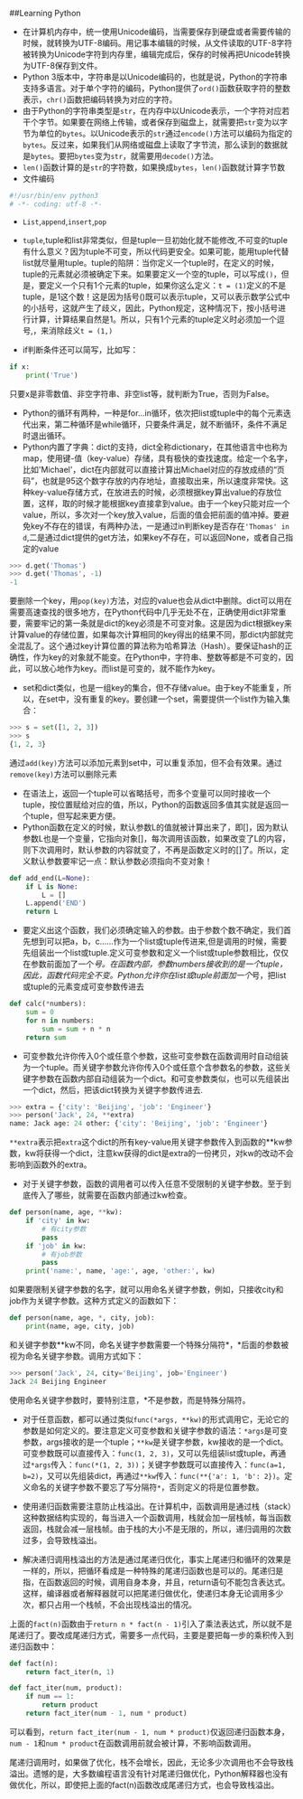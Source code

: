 ##Learning Python
+ 在计算机内存中，统一使用Unicode编码，当需要保存到硬盘或者需要传输的时候，就转换为UTF-8编码。用记事本编辑的时候，从文件读取的UTF-8字符被转换为Unicode字符到内存里，编辑完成后，保存的时候再把Unicode转换为UTF-8保存到文件。
+ Python 3版本中，字符串是以Unicode编码的，也就是说，Python的字符串支持多语言。对于单个字符的编码，Python提供了``ord()``函数获取字符的整数表示，``chr()``函数把编码转换为对应的字符。
+ 由于Python的字符串类型是``str``，在内存中以Unicode表示，一个字符对应若干个字节。如果要在网络上传输，或者保存到磁盘上，就需要把``str``变为以字节为单位的``bytes``。以Unicode表示的``str``通过``encode()``方法可以编码为指定的``bytes``。反过来，如果我们从网络或磁盘上读取了字节流，那么读到的数据就是``bytes``。要把``bytes``变为``str``，就需要用``decode()``方法。
+ ``len()``函数计算的是``str``的字符数，如果换成``bytes``，``len()``函数就计算字节数
+ 文件编码

```python
#!/usr/bin/env python3
# -*- coding: utf-8 -*-
```

+ ``List``,``append``,``insert``,``pop``
+ ``tuple``,tuple和list非常类似，但是tuple一旦初始化就不能修改,不可变的tuple有什么意义？因为tuple不可变，所以代码更安全。如果可能，能用tuple代替list就尽量用tuple。tuple的陷阱：当你定义一个tuple时，在定义的时候，tuple的元素就必须被确定下来。如果要定义一个空的tuple，可以写成``()``，但是，要定义一个只有1个元素的tuple，如果你这么定义：``t = (1)``定义的不是tuple，是1这个数！这是因为括号()既可以表示tuple，又可以表示数学公式中的小括号，这就产生了歧义，因此，Python规定，这种情况下，按小括号进行计算，计算结果自然是1。所以，只有1个元素的tuple定义时必须加一个逗号,，来消除歧义``t = (1,)``

+ if判断条件还可以简写，比如写：

```python
if x:
    print('True')
```
只要x是非零数值、非空字符串、非空list等，就判断为True，否则为False。

+ Python的循环有两种，一种是for...in循环，依次把list或tuple中的每个元素迭代出来，第二种循环是while循环，只要条件满足，就不断循环，条件不满足时退出循环。
+ Python内置了字典：dict的支持，dict全称dictionary，在其他语言中也称为map，使用键-值（key-value）存储，具有极快的查找速度。给定一个名字，比如'Michael'，dict在内部就可以直接计算出Michael对应的存放成绩的“页码”，也就是95这个数字存放的内存地址，直接取出来，所以速度非常快。这种key-value存储方式，在放进去的时候，必须根据key算出value的存放位置，这样，取的时候才能根据key直接拿到value。由于一个key只能对应一个value，所以，多次对一个key放入value，后面的值会把前面的值冲掉。要避免key不存在的错误，有两种办法，一是通过in判断key是否存在``'Thomas' in d``,二是通过dict提供的get方法，如果key不存在，可以返回None，或者自己指定的value

```python
>>> d.get('Thomas')
>>> d.get('Thomas', -1)
-1
```

要删除一个key，用``pop(key)``方法，对应的value也会从dict中删除。dict可以用在需要高速查找的很多地方，在Python代码中几乎无处不在，正确使用dict非常重要，需要牢记的第一条就是dict的key必须是不可变对象。这是因为dict根据key来计算value的存储位置，如果每次计算相同的key得出的结果不同，那dict内部就完全混乱了。这个通过key计算位置的算法称为哈希算法（Hash）。要保证hash的正确性，作为key的对象就不能变。在Python中，字符串、整数等都是不可变的，因此，可以放心地作为key。而list是可变的，就不能作为key。

+ set和dict类似，也是一组key的集合，但不存储value。由于key不能重复，所以，在set中，没有重复的key。要创建一个set，需要提供一个list作为输入集合：

```python
>>> s = set([1, 2, 3])
>>> s
{1, 2, 3}
```

通过``add(key)``方法可以添加元素到set中，可以重复添加，但不会有效果。通过``remove(key)``方法可以删除元素

+ 在语法上，返回一个tuple可以省略括号，而多个变量可以同时接收一个tuple，按位置赋给对应的值，所以，Python的函数返回多值其实就是返回一个tuple，但写起来更方便。
+ Python函数在定义的时候，默认参数L的值就被计算出来了，即[]，因为默认参数L也是一个变量，它指向对象[]，每次调用该函数，如果改变了L的内容，则下次调用时，默认参数的内容就变了，不再是函数定义时的[]了。所以，定义默认参数要牢记一点：默认参数必须指向不变对象！

```python
def add_end(L=None):
    if L is None:
        L = []
    L.append('END')
    return L
```

+ 要定义出这个函数，我们必须确定输入的参数。由于参数个数不确定，我们首先想到可以把a，b，c……作为一个list或tuple传进来,但是调用的时候，需要先组装出一个list或tuple.定义可变参数和定义一个list或tuple参数相比，仅仅在参数前面加了一个*号。在函数内部，参数numbers接收到的是一个tuple，因此，函数代码完全不变。Python允许你在list或tuple前面加一个*号，把list或tuple的元素变成可变参数传进去

```python
def calc(*numbers):
    sum = 0
    for n in numbers:
        sum = sum + n * n
    return sum
```

+ 可变参数允许你传入0个或任意个参数，这些可变参数在函数调用时自动组装为一个tuple。而关键字参数允许你传入0个或任意个含参数名的参数，这些关键字参数在函数内部自动组装为一个dict。和可变参数类似，也可以先组装出一个dict，然后，把该dict转换为关键字参数传进去.

```python
>>> extra = {'city': 'Beijing', 'job': 'Engineer'}
>>> person('Jack', 24, **extra)
name: Jack age: 24 other: {'city': 'Beijing', 'job': 'Engineer'}
```

``**extra``表示把``extra``这个dict的所有key-value用关键字参数传入到函数的**kw参数，kw将获得一个dict，注意kw获得的dict是extra的一份拷贝，对kw的改动不会影响到函数外的extra。

+ 对于关键字参数，函数的调用者可以传入任意不受限制的关键字参数。至于到底传入了哪些，就需要在函数内部通过kw检查。

```python
def person(name, age, **kw):
    if 'city' in kw:
        # 有city参数
        pass
    if 'job' in kw:
        # 有job参数
        pass
    print('name:', name, 'age:', age, 'other:', kw)
```

如果要限制关键字参数的名字，就可以用命名关键字参数，例如，只接收city和job作为关键字参数。这种方式定义的函数如下：

```python
def person(name, age, *, city, job):
    print(name, age, city, job)
```

和关键字参数**kw不同，命名关键字参数需要一个特殊分隔符*，*后面的参数被视为命名关键字参数。调用方式如下：

```python
>>> person('Jack', 24, city='Beijing', job='Engineer')
Jack 24 Beijing Engineer
```

使用命名关键字参数时，要特别注意，*不是参数，而是特殊分隔符。

+ 对于任意函数，都可以通过类似``func(*args, **kw)``的形式调用它，无论它的参数是如何定义的。要注意定义可变参数和关键字参数的语法：``*args``是可变参数，args接收的是一个tuple；``**kw``是关键字参数，kw接收的是一个dict。可变参数既可以直接传入：``func(1, 2, 3)``，又可以先组装list或tuple，再通过``*args``传入：``func(*(1, 2, 3))``；关键字参数既可以直接传入：``func(a=1, b=2)``，又可以先组装dict，再通过``**kw``传入：``func(**{'a': 1, 'b': 2})``。定义命名的关键字参数不要忘了写分隔符``*``，否则定义的将是位置参数。

+ 使用递归函数需要注意防止栈溢出。在计算机中，函数调用是通过栈（stack）这种数据结构实现的，每当进入一个函数调用，栈就会加一层栈帧，每当函数返回，栈就会减一层栈帧。由于栈的大小不是无限的，所以，递归调用的次数过多，会导致栈溢出。

+ 解决递归调用栈溢出的方法是通过尾递归优化，事实上尾递归和循环的效果是一样的，所以，把循环看成是一种特殊的尾递归函数也是可以的。尾递归是指，在函数返回的时候，调用自身本身，并且，return语句不能包含表达式。这样，编译器或者解释器就可以把尾递归做优化，使递归本身无论调用多少次，都只占用一个栈帧，不会出现栈溢出的情况。

上面的``fact(n)``函数由于``return n * fact(n - 1)``引入了乘法表达式，所以就不是尾递归了。要改成尾递归方式，需要多一点代码，主要是要把每一步的乘积传入到递归函数中：

```python
def fact(n):
    return fact_iter(n, 1)

def fact_iter(num, product):
    if num == 1:
        return product
    return fact_iter(num - 1, num * product)
```

可以看到，``return fact_iter(num - 1, num * product)``仅返回递归函数本身，``num - 1``和``num * product``在函数调用前就会被计算，不影响函数调用。

尾递归调用时，如果做了优化，栈不会增长，因此，无论多少次调用也不会导致栈溢出。遗憾的是，大多数编程语言没有针对尾递归做优化，Python解释器也没有做优化，所以，即使把上面的fact(n)函数改成尾递归方式，也会导致栈溢出。